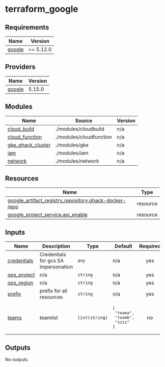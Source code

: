 # terraform_google

<!-- BEGIN_TF_DOCS -->
## Requirements

| Name | Version |
|------|---------|
| <a name="requirement_google"></a> [google](#requirement\_google) | >= 5.12.0 |

## Providers

| Name | Version |
|------|---------|
| <a name="provider_google"></a> [google](#provider\_google) | 5.15.0 |

## Modules

| Name | Source | Version |
|------|--------|---------|
| <a name="module_cloud_build"></a> [cloud\_build](#module\_cloud\_build) | ./modules/cloudbuild | n/a |
| <a name="module_cloud_function"></a> [cloud\_function](#module\_cloud\_function) | ./modules/cloudfunction | n/a |
| <a name="module_gke_ghack_cluster"></a> [gke\_ghack\_cluster](#module\_gke\_ghack\_cluster) | ./modules/gke | n/a |
| <a name="module_iam"></a> [iam](#module\_iam) | ./modules/iam | n/a |
| <a name="module_network"></a> [network](#module\_network) | ./modules/network | n/a |

## Resources

| Name | Type |
|------|------|
| [google_artifact_registry_repository.ghack-docker-repo](https://registry.terraform.io/providers/hashicorp/google/latest/docs/resources/artifact_registry_repository) | resource |
| [google_project_service.api_enable](https://registry.terraform.io/providers/hashicorp/google/latest/docs/resources/project_service) | resource |

## Inputs

| Name | Description | Type | Default | Required |
|------|-------------|------|---------|:--------:|
| <a name="input_credentials"></a> [credentials](#input\_credentials) | Credentials for gcs SA impersonation | `any` | n/a | yes |
| <a name="input_ops_project"></a> [ops\_project](#input\_ops\_project) | n/a | `string` | n/a | yes |
| <a name="input_ops_region"></a> [ops\_region](#input\_ops\_region) | n/a | `string` | n/a | yes |
| <a name="input_prefix"></a> [prefix](#input\_prefix) | prefix for all resources | `string` | n/a | yes |
| <a name="input_teams"></a> [teams](#input\_teams) | teamlist | `list(string)` | <pre>[<br>  "teama",<br>  "teamb",<br>  "zzzz"<br>]</pre> | no |

## Outputs

No outputs.
<!-- END_TF_DOCS -->

